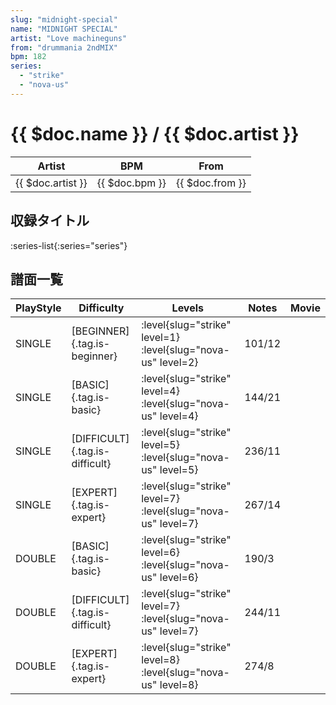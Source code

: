 ```yaml
---
slug: "midnight-special"
name: "MIDNIGHT SPECIAL"
artist: "Love machineguns"
from: "drummania 2ndMIX"
bpm: 182
series:
  - "strike"
  - "nova-us"
---
```


# {{ $doc.name }} / {{ $doc.artist }}

|Artist|BPM|From|
|------|---|----|
|{{ $doc.artist }}|{{ $doc.bpm }}|{{ $doc.from }}|

## 収録タイトル

:series-list{:series="series"}

## 譜面一覧

|PlayStyle|Difficulty|Levels|Notes|Movie|
|---------|----------|------|-----|-----|
|SINGLE|[BEGINNER]{.tag.is-beginner}|:level{slug="strike" level=1} :level{slug="nova-us" level=2}|101/12||
|SINGLE|[BASIC]{.tag.is-basic}|:level{slug="strike" level=4} :level{slug="nova-us" level=4}|144/21||
|SINGLE|[DIFFICULT]{.tag.is-difficult}|:level{slug="strike" level=5} :level{slug="nova-us" level=5}|236/11||
|SINGLE|[EXPERT]{.tag.is-expert}|:level{slug="strike" level=7} :level{slug="nova-us" level=7}|267/14||
|DOUBLE|[BASIC]{.tag.is-basic}|:level{slug="strike" level=6} :level{slug="nova-us" level=6}|190/3||
|DOUBLE|[DIFFICULT]{.tag.is-difficult}|:level{slug="strike" level=7} :level{slug="nova-us" level=7}|244/11||
|DOUBLE|[EXPERT]{.tag.is-expert}|:level{slug="strike" level=8} :level{slug="nova-us" level=8}|274/8||
